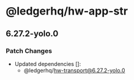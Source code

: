 # @ledgerhq/hw-app-str

## 6.27.2-yolo.0

### Patch Changes

- Updated dependencies []:
  - @ledgerhq/hw-transport@6.27.2-yolo.0
